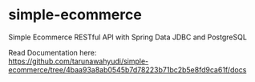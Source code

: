 # simple-ecommerce
Simple Ecommerce RESTful API with Spring Data JDBC and PostgreSQL

Read Documentation here:\
https://github.com/tarunawahyudi/simple-ecommerce/tree/4baa93a8ab0545b7d78223b71bc2b5e8fd9ca61f/docs
